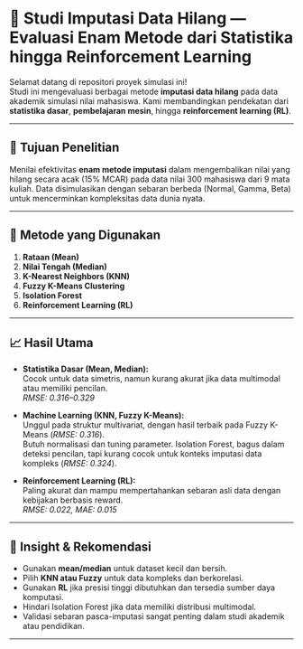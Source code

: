 # 🧠 Studi Imputasi Data Hilang — Evaluasi Enam Metode dari Statistika hingga Reinforcement Learning

Selamat datang di repositori proyek simulasi ini!  
Studi ini mengevaluasi berbagai metode **imputasi data hilang** pada data akademik simulasi nilai mahasiswa. Kami membandingkan pendekatan dari **statistika dasar**, **pembelajaran mesin**, hingga **reinforcement learning (RL)**.

---

## 🎯 Tujuan Penelitian

Menilai efektivitas **enam metode imputasi** dalam mengembalikan nilai yang hilang secara acak (15% MCAR) pada data nilai 300 mahasiswa dari 9 mata kuliah. Data disimulasikan dengan sebaran berbeda (Normal, Gamma, Beta) untuk mencerminkan kompleksitas data dunia nyata.

---

## 🔬 Metode yang Digunakan

1. **Rataan (Mean)**
2. **Nilai Tengah (Median)**
3. **K-Nearest Neighbors (KNN)**
4. **Fuzzy K-Means Clustering**
5. **Isolation Forest**
6. **Reinforcement Learning (RL)**

---

## 📈 Hasil Utama

- **Statistika Dasar (Mean, Median):**  
  Cocok untuk data simetris, namun kurang akurat jika data multimodal atau memiliki pencilan.  
  *RMSE: 0.316–0.329*

- **Machine Learning (KNN, Fuzzy K-Means):**  
  Unggul pada struktur multivariat, dengan hasil terbaik pada Fuzzy K-Means (*RMSE: 0.316*).  
  Butuh normalisasi dan tuning parameter. Isolation Forest, bagus dalam deteksi pencilan,
  tapi kurang cocok untuk konteks imputasi data kompleks (*RMSE: 0.324*).

- **Reinforcement Learning (RL):**  
  Paling akurat dan mampu mempertahankan sebaran asli data dengan kebijakan berbasis reward.  
  *RMSE: 0.022, MAE: 0.015*

---

## 📌 Insight & Rekomendasi

- Gunakan **mean/median** untuk dataset kecil dan bersih.
- Pilih **KNN atau Fuzzy** untuk data kompleks dan berkorelasi.
- Gunakan **RL** jika presisi tinggi dibutuhkan dan tersedia sumber daya komputasi.
- Hindari Isolation Forest jika data memiliki distribusi multimodal.
- Validasi sebaran pasca-imputasi sangat penting dalam studi akademik atau pendidikan.

---
